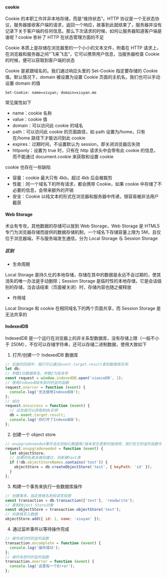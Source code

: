#### cookie

Cookie 的本职工作并非本地存储，而是“维持状态”。HTTP 协议是一个无状态协议，服务器接收客户端的请求，返回一个响应，故事到此就结束了，服务器并没有记录下关于客户端的任何信息。那么下次请求的时候，如何让服务器知道客户端是谁呢？cookie 弥补了 HTTP 在状态管理方面的不足

Cookie 本质上是存储在浏览器里的一个小小的文本文件，附着在 HTTP 请求上，在浏览器和服务器之间“飞来飞去”，它可以携带用户信息，当服务器检查 Cookie 的时候，便可以获取到客户端的状态

Cookie 是紧跟域名的。我们通过响应头里的 Set-Cookie 指定要存储的 Cookie 值。默认情况下，domain 被设置为设置 Cookie 页面的主机名，我们也可以手动设置 domain 的值

```
Set-Cookie: name=xiuyan; domain=xiuyan.me
```

常见属性如下

- name：cookie 名称
- value：cookie 值
- domain：可以访问此 cookie 的域名
- path：可以访问此 cookie 的页面路径，如 path 设置为/home，只有在/home 路径下才能访问到此 cookie
- expires：过期时间，不设置默认为 session，即关闭浏览器后失效
- httponly：设置为 true 时，只有在 http 请求头中会带有此 cookie 的信息，而不能通过 document.cookie 来获取和设置 cookie

cookie 也存在一些缺陷

- 容量：cookie 最大只有 4kb，超过 4kb 后会被裁剪
- 性能：同一个域名下的所有请求，都会携带 Cookie，如果 cookie 中存储了不必要的信息，会带来额外的开销
- 安全：Cookie 以纯文本的形式在浏览器和服务器中传递，很容易被非法用户截获

#### Web Storage

术业有专攻，其他数据的存储可以放到 Web Storage，Web Storage 是 HTML5 专门为浏览器存储而提供的数据存储机制，一个域名下存储容量上限为 5M，且仅位于浏览器端，不与服务端发生通信，分为 Local Storage 与 Session Storage

##### 区别

- 生命周期

Local Storage 是持久化的本地存储，存储在其中的数据是永远不会过期的，使其消失的唯一办法是手动删除；Session Storage 是临时性的本地存储，它是会话级别的存储，当会话结束（页面被关闭）时，存储内容也随之被释放

- 作用域

Local Storage 和 cookie 在相同域名下的两个页面共享，而 Session Storage 是无法共享的

#### IndexedDB

IndexedDB 是一个运行在浏览器上的非关系型数据库，没有存储上限（一般不小于 250M），不仅可以存储字符串，还可以存储二进制数据，使用大致如下

1. 打开/创建一个 IndexedDB 数据库

```js
// 后面的回调中，我们可以通过event.target.result拿到数据库实例
let db;
// 参数1位数据库名，参数2为版本号
const request = window.indexedDB.open('xiaoceDB', 1);
// 使用IndexedDB失败时的监听函数
request.onerror = function (event) {
  console.log('无法使用IndexedDB');
};
// 成功
request.onsuccess = function (event) {
  // 此处就可以获取到db实例
  db = event.target.result;
  console.log('你打开了IndexedDB');
};
```

2. 创建一个 object store

```js
// onupgradeneeded事件会在初始化数据库/版本发生更新时被调用，我们在它的监听函数中创建object store
request.onupgradeneeded = function (event) {
  let objectStore;
  // 如果同名表未被创建过，则新建test表
  if (!db.objectStoreNames.contains('test')) {
    objectStore = db.createObjectStore('test', { keyPath: 'id' });
  }
};
```

3. 构建一个事务来执行一些数据库操作

```js
// 创建事务，指定表格名称和读写权限
const transaction = db.transaction(['test'], 'readwrite');
// 拿到Object Store对象
const objectStore = transaction.objectStore('test');
// 向表格写入数据
objectStore.add({ id: 1, name: 'xiuyan' });
```

4. 通过监听事件以等待操作完成

```js
// 操作成功时的监听函数
transaction.oncomplete = function (event) {
  console.log('操作成功');
};
// 操作失败时的监听函数
transaction.onerror = function (event) {
  console.log('这里有一个Error');
};
```
